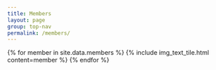 ```yaml
---
title: Members
layout: page
group: top-nav
permalink: /members/
---
```


{% for member in site.data.members %}
  {% include img_text_tile.html content=member %}
{% endfor %}

